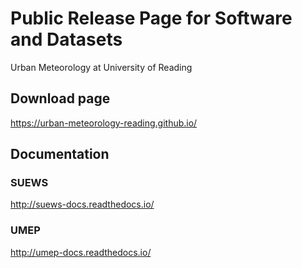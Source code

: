 # Public Release Page for Software and Datasets
Urban Meteorology at University of Reading

## Download page
https://urban-meteorology-reading.github.io/


## Documentation

### SUEWS
http://suews-docs.readthedocs.io/

### UMEP
http://umep-docs.readthedocs.io/
